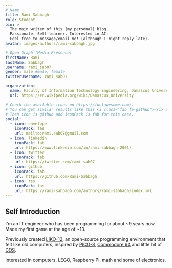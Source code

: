 ```yaml
---
# Name
title: Rami Sabbagh
role: Student
bio: >
  The main writer of this (my personal) blog.
  Passionate. Self-learner. Interested in AI.
  Feel free to message/email me! (although I might reply late).
avatar: images/authors/rami-sabbagh.jpg

# Open Graph (Media Presence)
firstName: Rami
lastName: Sabbagh
username: rami_sab07
gender: male #male, female
twitterUsername: rami_sab07

organization:
  name: Faculty of Information Technology Engineering, Damascus University
  url: https://en.wikipedia.org/wiki/Damascus_University

# Check the available icons on https://fontawesome.com/.
# You can get similar results like this <i class="fab fa-github"></i> after searching.
# Then icon is github and iconPack is fab for this case.
social:
  - icon: envelope
    iconPack: fas
    url: mailto:rami.sab07@gmail.com
  - icon: linkedin
    iconPack: fab
    url: https://www.linkedin.com/in/rami-sabbagh-2001/
  - icon: twitter
    iconPack: fab
    url: https://twitter.com/rami_sab07
  - icon: github
    iconPack: fab
    url: https://github.com/Rami-Sabbagh
  - icon: rss
    iconPack: fas
    url: https://rami-sabbagh.com/authors/rami-sabbagh/index.xml
---
```


## Self Introduction

I'm an IT engineer who has been programming for about ~9 years now.
Made my first game at the age of ~13.

Previously created [LIKO-12](https://github.com/LIKO-12/LIKO-12), an open-source programming environment that felt like old computers, inspired by [PICO-8](https://www.lexaloffle.com/pico-8.php), [Commodore 64](https://en.wikipedia.org/wiki/Commodore_64) and little bit of [DOS](https://en.wikipedia.org/wiki/DOS).

Interested in computers, LEGO, Raspberry Pi, math and some of electronics.
